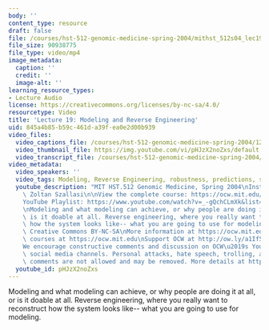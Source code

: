 ```yaml
---
body: ''
content_type: resource
draft: false
file: /courses/hst-512-genomic-medicine-spring-2004/mithst_512s04_lec19_360p_16_9.mp4
file_size: 90938775
file_type: video/mp4
image_metadata:
  caption: ''
  credit: ''
  image-alt: ''
learning_resource_types:
- Lecture Audio
license: https://creativecommons.org/licenses/by-nc-sa/4.0/
resourcetype: Video
title: 'Lecture 19: Modeling and Reverse Engineering'
uid: 845a4b85-b59c-461d-a39f-ea0e2d00b939
video_files:
  video_captions_file: /courses/hst-512-genomic-medicine-spring-2004/12Xz7SuzGP6VLro3wY0alKBq7zbRk6Mc9_transcript.webvtt
  video_thumbnail_file: https://img.youtube.com/vi/pHJzX2noZxs/default.jpg
  video_transcript_file: /courses/hst-512-genomic-medicine-spring-2004/12Xz7SuzGP6VLro3wY0alKBq7zbRk6Mc9_transcript.pdf
video_metadata:
  video_speakers: ''
  video_tags: Modeling, Reverse Engineering, robustness, predictions, systems biology
  youtube_description: "MIT HST.512 Genomic Medicine, Spring 2004\nInstructor: Dr.\
    \ Zoltan Szallasi\n\nView the complete course: https://ocw.mit.edu/courses/hst-512-genomic-medicine-spring-2004/\n\
    YouTube Playlist: https://www.youtube.com/watch?v=_-gQchCLmXk&list=PLUl4u3cNGP613PJMNmRjAIdBr76goU1V5\n\
    \nModeling and what modeling can achieve, or why people are doing it at all, or\
    \ is it doable at all. Reverse engineering, where you really want to reconstruct\
    \ how the system looks like-- what you are going to use for modeling.\n\nLicense:\
    \ Creative Commons BY-NC-SA\nMore information at https://ocw.mit.edu/terms\nMore\
    \ courses at https://ocw.mit.edu\nSupport OCW at http://ow.ly/a1If50zVRlQ\n\n\
    We encourage constructive comments and discussion on OCW\u2019s YouTube and other\
    \ social media channels. Personal attacks, hate speech, trolling, and inappropriate\
    \ comments are not allowed and may be removed. More details at https://ocw.mit.edu/comments."
  youtube_id: pHJzX2noZxs
---
```

Modeling and what modeling can achieve, or why people are doing it at all, or is it doable at all. Reverse engineering, where you really want to reconstruct how the system looks like-- what you are going to use for modeling.
